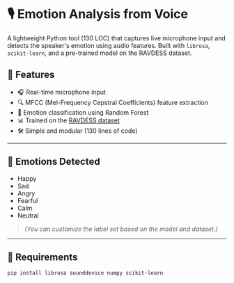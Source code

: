 # 🎙️ Emotion Analysis from Voice

A lightweight Python tool (130 LOC) that captures live microphone input and detects the speaker's emotion using audio features. Built with `librosa`, `scikit-learn`, and a pre-trained model on the RAVDESS dataset.

## 🚀 Features

- 🎧 Real-time microphone input
- 🔍 MFCC (Mel-Frequency Cepstral Coefficients) feature extraction
- 🧠 Emotion classification using Random Forest
- 📊 Trained on the [RAVDESS dataset](https://zenodo.org/record/1188976)
- 🛠 Simple and modular (130 lines of code)

---

## 🎯 Emotions Detected

- Happy
- Sad
- Angry
- Fearful
- Calm
- Neutral

> *(You can customize the label set based on the model and dataset.)*

---

## 🧰 Requirements

```bash
pip install librosa sounddevice numpy scikit-learn
